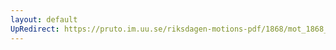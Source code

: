 ```yaml
---
layout: default
UpRedirect: https://pruto.im.uu.se/riksdagen-motions-pdf/1868/mot_1868__ak__278/mot_1868__ak__278-004.pdf
---
```

